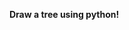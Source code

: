 **Draw a tree using python!**


[](https://raw.githubusercontent.com/Macr0phag3/Fractal_Tree/master/PicForReadme/fractal_tree_result0.png)
[](https://raw.githubusercontent.com/Macr0phag3/Fractal_Tree/master/PicForReadme/fractal_tree_result1.png)
